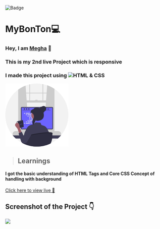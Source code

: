 ![Badge](https://img.shields.io/badge/Project--2-Landing--Page-blue)
# MyBonTon💻
### Hey, I am [**Megha**](https://www.linkedin.com/in/meghakeshri/) 🙂 
### This is  my 2nd live Project which is  **responsive**
### I made this project using ![HTML & CSS](https://img.shields.io/badge/HTML%20%26---CSS-blue)

![](/images/undraw_programmer_re_owql.svg)

 >## Learnings
 #### I got the basic understanding of HTML Tags and Core CSS Concept of handling with background 
   

[Click here to view live 🚀](https://mybonton.netlify.app/ "Street Style Landing Page")

## Screenshot of the Project 👇
![](/images/Screenshot%202022-09-03%20at%2011-42-05%20Best%20Online%20Food%20Services%20In%20India%20MyBonTon.com.png)
